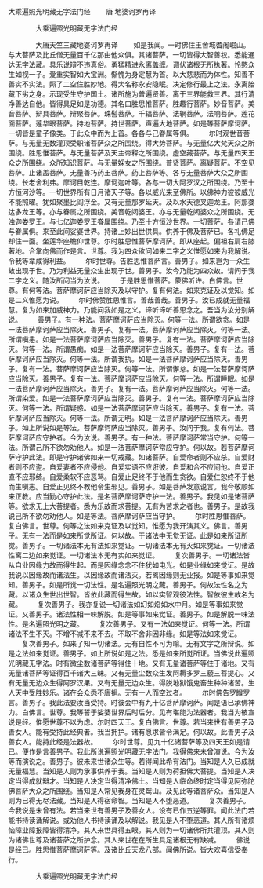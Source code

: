   大乘遍照光明藏无字法门经
　　唐 地婆诃罗再译




　　　　大乘遍照光明藏无字法门经

　　　　大唐天竺三藏地婆诃罗再译
　　如是我闻。一时佛住王舍城耆阇崛山。与大菩萨及比丘僧无量百千亿那由他众俱。其诸菩萨。一切皆得大智善权。悉能通达无字法藏。具乐说辩不违真俗。勇猛精进永离盖缠。调伏诸根无所执著。怜愍众生如视一子。爱重实智如大宝洲。惭愧为身定慧为首。以大慈悲而为体性。知善不善实不实法。照了二空住胜妙地。得大名称永安隐眠。决定修行最上之法。永离胎藏下劣之身。示现受生守护国土。诸所施为普遍贤善。离于三界能救三界。其行清净善达自他。皆得具足如是功德。其名曰胜思惟菩萨。胜趣行菩萨。妙音菩萨。美音菩萨。辩具菩萨。辩聚菩萨。珠髻菩萨。千辐菩萨。法辋菩萨。法响菩萨。莲花面菩萨。莲华眼菩萨。持地菩萨。持世菩萨。声遍大地菩萨。如是等菩萨摩诃萨。一切皆是童子像类。于此众中而为上首。各各与己眷属等俱。
　　尔时观世音菩萨。与无量无数灌顶受职诸菩萨众之所围绕。得大势菩萨。与无量亿大梵天众之所围绕。胜思惟菩萨。与无量菩萨及天主帝释之所围绕。虚空藏菩萨。与无量四天王众之所围绕。众所知识菩萨。与无量婇女之所围绕。普贤菩萨。离疑菩萨。不空见菩萨。止诸盖菩萨。无量善巧药王菩萨。药上菩萨等。各与无量菩萨大众之所围绕。长老舍利弗。摩诃目乾连。摩诃迦叶等。各与一切大阿罗汉之所围绕。乃至十方恒河沙等。一切世界所有日月诸天子等。各以威光来至佛所。以佛神力彼彼威光不能照曜。犹如聚墨比阎浮金。又有无量那罗延天。及以水天德叉迦龙王。阿那婆达多龙王等。亦与眷属之所围绕。美音乾闼婆王。亦与无量乾闼婆众之所围绕。无浊迦娄罗王。与七亿迦娄罗王眷属围绕。乃至十方恒沙世界。一切菩萨。各请己佛与眷属俱。来至此间娑婆世界。持诸上妙出世供具。供养于佛及菩萨已。各礼佛足却住一面。坐莲华座瞻仰世尊。尔时胜思惟菩萨摩诃萨。即从座起。偏袒右肩右膝著地。合掌向佛而作是言。世尊。我为四众欲问如来二字之义惟愿如来为我解说。令我等辈咸得利益。
　　尔时世尊。告胜思惟菩萨言。善男子。如来岂为一众生故出现于世。乃为利益无量众生出现于世。善男子。汝今乃能为四众故。请问于我二字之义。随汝所问当为汝说。
　　于是胜思惟菩萨。蒙佛听许。白佛言。世尊。有何等法。菩萨摩诃萨应当除灭及以守护。复有何法。如来克证及以觉知。如是二义惟愿为说。
　　尔时佛赞胜思惟言。善哉善哉。善男子。汝已成就无量福慧。复为如来加威神力。乃能问我如是之义。谛听谛听善思念之。吾当为汝分别解说。
　　善男子。有一种法。菩萨摩诃萨应当除灭。何等一法。所谓欲贪。如是一法菩萨摩诃萨应当除灭。善男子。复有一法。菩萨摩诃萨应当除灭。何等一法。所谓嗔恚。如是一法菩萨摩诃萨应当除灭。善男子。复有一法。菩萨摩诃萨应当除灭。何等一法。所谓愚痴。如是一法菩萨摩诃萨应当除灭。善男子。复有一法。菩萨摩诃萨应当除灭。何等一法。所谓我执。如是一法菩萨摩诃萨应当除灭。善男子。复有一法。菩萨摩诃萨应当除灭。何等一法。所谓懈怠。如是一法菩萨摩诃萨应当除灭。善男子。复有一法。菩萨摩诃萨应当除灭。何等一法。所谓睡眠。如是一法菩萨摩诃萨应当除灭。善男子。复有一法。菩萨摩诃萨应当除灭。何等一法。所谓染爱。如是一法菩萨摩诃萨应当除灭。善男子。复有一法。菩萨摩诃萨应当除灭。何等一法。所谓疑惑。如是一法菩萨摩诃萨应当除灭。善男子。复有一法。菩萨摩诃萨应当除灭。何等一法。所谓无明。如是一法菩萨摩诃萨应当除灭。善男子。如上所说如是等法。菩萨摩诃萨应当除灭。善男子。汝问于我。复有何法。菩萨摩诃萨应守护者。今为汝说。善男子。有一种法。菩萨摩诃萨常当守护。何等一法。所谓己所不欲勿劝他人。如是一法菩萨摩诃萨常应守护。何以故。若菩萨摩诃萨守护此法。即是守护诸佛如来一切戒藏。如诸菩萨。自爱命者则不应杀。自爱财者则不应盗。自爱妻者不应侵他。自爱实语不应诳彼。自爱和合不应间他。自爱正直不应邪绮。自爱柔软不应恶骂。自爱止足终不于他而生贪欲。自爱仁恕终不于他而生嗔恚。自爱正见终不教他令生邪见。善男子。如是菩萨发意说言。我今敬顺如来正教。应当勤心守护此法。是名菩萨摩诃萨守护一法。善男子。我见如是诸菩萨等。欲求无上大菩提者。悉为乐故而求菩提。无有为苦求之者也。善男子。是故我说己所不欲勿劝他人。如是等法。菩萨摩诃萨应当守护。
　　尔时胜思惟菩萨。复白佛言。世尊。何等之法如来克证及以觉知。惟愿为我开演其义。佛言。善男子。无有一法而是如来所觉所证。何以故。于诸法中无觉无证。此是如来所证所觉。善男子。一切诸法本无有法如来觉证。一切诸法本无有灭如来觉证。一切诸法性离二边如来觉证。一切诸法本无有实如来觉证。
　　复次善男子。一切诸法皆从自业因缘力故而得生起。而是因缘念念不住犹如电光。如是业缘如来觉证。是故我说以因缘故而诸法生。以因缘故而诸法灭。若离因缘则无业报。如是等事如来觉知。善男子。如是所觉一切法性。是名遍照光明之藏。善男子。何故法性名之为藏。以诸众生世出世智。皆依此藏而得生故。如以实智观彼法性。智依彼生故名为藏。
　　复次善男子。我亦复说一切诸法如幻如焰如水中月。如是等事如来觉证。又善男子。诸法性相一味解脱。如是等事如来觉证。善男子。如是解脱一味法性。是名遍照光明之藏。
　　复次善男子。又有一法如来觉证。何等一法。所谓诸法不生不灭。不增不减不来不去。不取不舍非因非缘。如是等法如来觉证。
　　复次善男子。如来了知一切诸法。无有自性不可为喻。无有文字之所辩说。如是之法如来觉证。善男子。如上所说如是之法。悉是如来所觉所证。当佛说此遍照光明藏无字法。时有微尘数诸菩萨等得住十地。又有无量诸菩萨等住于诸地。又有无量诸菩萨等证得百千诸大三昧。又有无量尘数众生发阿耨多罗三藐三菩提心。又有无量无边众生得阿罗汉果。又有无量无边众生。得脱地狱饿鬼畜生种种诸苦。生人天中受胜妙乐。诸在会众悉不唐捐。无有一人而空过者。
　　尔时佛告罗睺罗言。善男子。我此法要汝当受持。时彼会中有九十亿菩萨摩诃萨。闻是语已承佛神力。白佛言。世尊。我等誓于娑婆世界后时后分。见有堪能为法器者。我当为彼宣说是经。惟愿世尊不以为虑。尔时四天王。复白佛言。世尊。若当来世有善男子及善女人。能有受持此经典者。我当拥护。诸有愿求皆令满足。何以故。此善男子及善女人。能持此经是法器故。
　　尔时世尊。见九十亿诸菩萨等及四天王如是请已。便作是言善男子。我此所说遍照光明藏无字法门。我得佛来未曾演说。今为汝等而演说之。善男子。彼未来世诸众生等。若得闻此希有法门。当知是人久已成就无量福慧。当知是人则为承事供养于我。当知是人则为荷担佛大菩提。当知是人决定当得成就辩才。当知是人决定当得清净佛土。当知是人临命终时定当得见阿弥陀佛菩萨大众之所围绕。当知是人常见我身在灵鹫山。及见此等诸菩萨众。当知是人则为已得无尽法藏。当知是人得宿命智。当知是人不堕恶道。
　　复次善男子。今我说是未曾有法。若当来世有善男子及善女人。设有已作五逆等罪。闻此法门若能书持读诵解说。或劝他人书持读诵及以解说。我见是人不堕恶道。其人所有诸烦恼障业障报障皆得清净。其人来世具得五眼。其人则为一切诸佛所共灌顶。其人则为诸佛世尊及诸菩萨之所护念。其人来世在在所生具足诸根无有缺减。
　　佛说是经已。胜思惟菩萨摩诃萨等。及诸比丘天龙八部。闻佛所说。皆大欢喜信受奉行。

　　　　大乘遍照光明藏无字法门经


